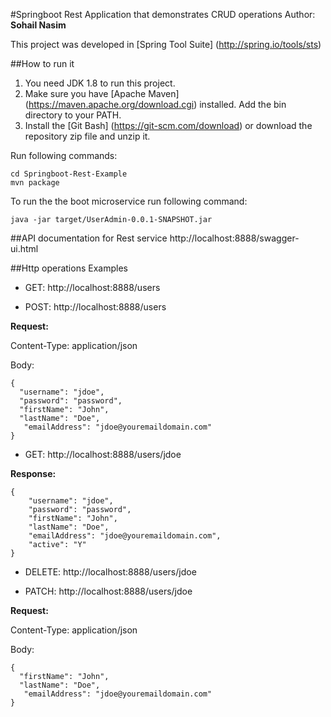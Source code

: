 #Springboot Rest Application that demonstrates CRUD operations
Author: **Sohail Nasim**

This project was developed in [Spring Tool Suite] (http://spring.io/tools/sts)

##How to run it
1. You need JDK 1.8 to run this project.
2. Make sure you have [Apache Maven] (https://maven.apache.org/download.cgi) installed. Add the bin directory to your PATH.
3. Install the [Git Bash] (https://git-scm.com/download) or download the repository zip file and unzip it.

Run following commands:

```
cd Springboot-Rest-Example
mvn package

```

To run the the boot microservice run following command:

```
java -jar target/UserAdmin-0.0.1-SNAPSHOT.jar
```

##API documentation for Rest service
http://localhost:8888/swagger-ui.html

##Http operations Examples

* GET: http://localhost:8888/users


* POST: http://localhost:8888/users


**Request:**

Content-Type: application/json

Body:

```
{
  "username": "jdoe",
  "password": "password",
  "firstName": "John",
  "lastName": "Doe",
   "emailAddress": "jdoe@youremaildomain.com"
}
```

* GET: http://localhost:8888/users/jdoe
	
**Response:**
	
```
{
    "username": "jdoe",
    "password": "password",
    "firstName": "John",
    "lastName": "Doe",
    "emailAddress": "jdoe@youremaildomain.com",
    "active": "Y"
}
```

* DELETE: http://localhost:8888/users/jdoe


* PATCH: http://localhost:8888/users/jdoe

**Request:**

Content-Type: application/json

Body:

```
{
  "firstName": "John",
  "lastName": "Doe",
   "emailAddress": "jdoe@youremaildomain.com"
}

```